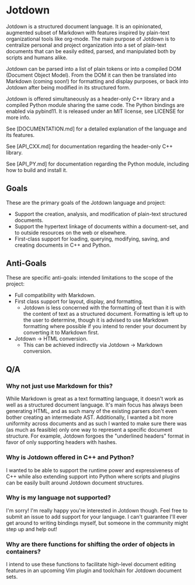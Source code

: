 # Jotdown
Jotdown is a structured document language.  It is an opinionated, augmented
subset of Markdown with features inspired by plain-text organizational tools
like org-mode.  The main purpose of Jotdown is to centralize personal and
project organization into a set of plain-text documents that can be easily
edited, parsed, and manipulated both by scripts and humans alike.

Jotdown can be parsed into a list of plain tokens or into a compiled DOM
(Document Object Model).  From the DOM it can then be translated into Markdown
(coming soon!) for formatting and display purposes, or back into Jotdown after being modified
in its structured form.

Jotdown is offered simultaneously as a header-only C++ library and a compiled
Python module sharing the same code.  The Python bindings are enabled via
pybind11.  It is released under an MIT license, see LICENSE for more info.

See [DOCUMENTATION.md] for a detailed explanation of the language and its
features.

See [API_CXX.md] for documentation regarding the header-only C++ library.

See [API_PY.md] for documentation regarding the Python module, including how to
build and install it.

## Goals
These are the primary goals of the Jotdown language and project:

- Support the creation, analysis, and modification of plain-text structured
    documents.
- Support the hypertext linkage of documents within a document-set, and to
    outside resources on the web or elsewhere.
- First-class support for loading, querying, modifying, saving, and creating
    documents in C++ and Python.

## Anti-Goals
These are specific anti-goals: intended limitations to the scope of the project:

- Full compatibility with Markdown.
- First class support for layout, display, and formatting.
    - Jotdown is less concerned with the formatting of text than it is with the
        content of text as a structured document.  Formatting is left up to the
        user to determine, though it is advised to use Markdown formatting where
        possible if you intend to render your document by converting it to
        Markdown first.
- Jotdown -> HTML conversion.
    - This can be achieved indirectly via Jotdown -> Markdown conversion.

## Q/A
### Why not just use Markdown for this?
While Markdown is great as a text formatting language, it doesn't work as well
as a structured document language.  It's main focus has always been generating
HTML, and as such many of the existing parsers don't even bother creating an
intermediate AST.  Additionally, I wanted a bit more uniformity across documents
and as such I wanted to make sure there was (as much as feasible) only one way
to represent a specific document structure.  For example, Jotdown forgoes the
"underlined headers" format in favor of only supporting headers with hashes.

### Why is Jotdown offered in C++ and Python?
I wanted to be able to support the runtime power and expressiveness of C++ while
also extending support into Python where scripts and plugins can be easily built
around Jotdown document structures.

### Why is my language not supported?
I'm sorry!  I'm really happy you're interested in Jotdown though.  Feel free to
submit an issue to add support for your language.  I can't guarantee I'll ever
get around to writing bindings myself, but someone in the community might step
up and help out!

### Why are there functions for shifting the order of objects in containers?
I intend to use these functions to facilitate high-level document editing
features in an upcoming Vim plugin and toolchain for Jotdown document sets.
